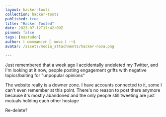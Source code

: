 ```yaml
---
layout: hacker-toots
collection: hacker-toots
published: true
title: "Hacker Tooted"
date: 2023-07-12T17:42:09Z
pinned: false
tags: [mastodon]
author: ⸸ commander ░ nova ⸸ :~$
avatar: /assets/media_attachments/hacker-nova.png

---
```


<p>Just remembered that a week ago I accidentally undeleted my Twitter, and I&#39;m looking at it now, people posting engagement grifts with negative topics/baiting for &quot;unpopular opinions&quot;</p><p>The website really is a downer zone. I have accounts connected to it, some I can&#39;t even remember at this point. There&#39;s no reason to post there anymore because it&#39;s mostly abandoned and the only people still tweeting are just mutuals holding each other hostage</p><p>Re-delete?</p>


